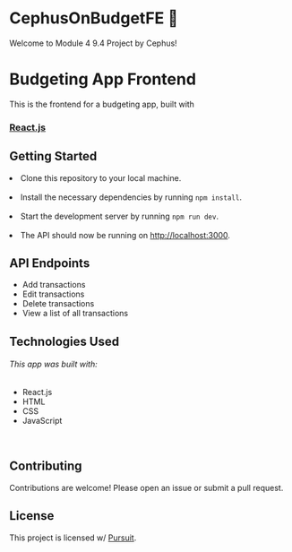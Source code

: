# CephusOnBudgetFE 💸
<!DOCTYPE html>
<html>
  <head>
    Welcome to Module 4 9.4 Project by Cephus!
  </head>
  <body>
    <h1>Budgeting App Frontend</h1>
    <p>
      This is the frontend for a budgeting app, built with
      <h3><a href="https://reactjs.org/">React.js</a></h3>
    </p>
    <h2>Getting Started</h2>
    <p>
      <li>Clone this repository to your local machine.</li>
      <br />
      <li>Install the necessary dependencies by running <code>npm install</code>.</li>
      <br />
      <li>Start the development server by running <code>npm run dev</code>.</li>
      <br />
      <li>The API should now be running on <a href="http://localhost:3000">http://localhost:3000</a>.</li>
    </p>
    <h2>API Endpoints</h2>
    <ul>
      <li>Add transactions</li>
<li>Edit transactions</li>
<li>Delete transactions</li>
<li>View a list of all transactions</li>
    </ul>
    <h2>Technologies Used</h2>
    <p>
    <h6>This app was built with:</h6>
    <ul>
<li>React.js</li>
<li>HTML</li>
<li>CSS</li>
<li>JavaScript</li>
</ul>
      <br/>
    </p>
    <h2>Contributing</h2>
    <p>
      Contributions are welcome! Please open an issue or submit a pull request.
    </p>
    <h2>License</h2>
    <p>
      This project is licensed w/ <a href="https://www.pursuit.org/">Pursuit</a>.
    </p>
  </body>
</html>


